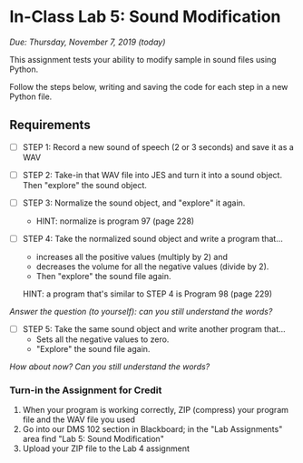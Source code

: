 # In-Class Lab 5: Sound Modification

*Due: Thursday, November 7, 2019 (today)*

This assignment tests your ability to modify sample in sound files using Python.

Follow the steps below, writing and saving the code for each step in a new Python file.   

## Requirements

- [ ] STEP 1: Record a new sound of speech (2 or 3 seconds) and save it as a WAV

- [ ] STEP 2: Take-in that WAV file into JES and turn it into a sound object.  Then "explore" the sound object.


- [ ] STEP 3: Normalize the sound object, and "explore" it again.
  
  
  - HINT: normalize is program 97 (page 228)
  
- [ ] STEP 4: Take the normalized sound object and write a program that...
  - increases all the positive values (multiply by 2) and 
  - decreases the volume for all the negative values (divide by 2).  
  - Then "explore" the sound file again. 
  
  HINT: a program that's similar to STEP 4 is Program 98 (page 229)

*Answer the question (to yourself): can you still understand the words?*

- [ ] STEP 5: Take the same sound object and write another program that...
  - Sets all the negative values to zero. 
  - "Explore" the sound file again.  

*How about now? Can you still understand the words?*

### Turn-in the Assignment for Credit

1. When your program is working correctly, ZIP (compress) your program file and the WAV file you used
2. Go into our DMS 102 section in Blackboard; in the "Lab Assignments" area find "Lab 5: Sound Modification"
3. Upload your ZIP file to the Lab 4 assignment

